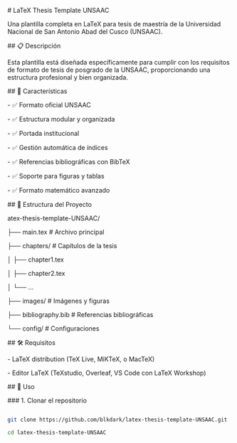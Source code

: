 \# LaTeX Thesis Template UNSAAC



Una plantilla completa en LaTeX para tesis de maestría de la Universidad Nacional de San Antonio Abad del Cusco (UNSAAC).



\## 📋 Descripción



Esta plantilla está diseñada específicamente para cumplir con los requisitos de formato de tesis de posgrado de la UNSAAC, proporcionando una estructura profesional y bien organizada.



\## 🚀 Características



\- ✅ Formato oficial UNSAAC

\- ✅ Estructura modular y organizada

\- ✅ Portada institucional

\- ✅ Gestión automática de índices

\- ✅ Referencias bibliográficas con BibTeX

\- ✅ Soporte para figuras y tablas

\- ✅ Formato matemático avanzado



\## 📁 Estructura del Proyecto



atex-thesis-template-UNSAAC/

├── main.tex              # Archivo principal

├── chapters/             # Capítulos de la tesis

│   ├── chapter1.tex

│   ├── chapter2.tex

│   └── ...

├── images/              # Imágenes y figuras

├── bibliography.bib     # Referencias bibliográficas

└── config/              # Configuraciones



\## 🛠️ Requisitos



\- LaTeX distribution (TeX Live, MiKTeX, o MacTeX)

\- Editor LaTeX (TeXstudio, Overleaf, VS Code con LaTeX Workshop)



\## 📖 Uso



\### 1. Clonar el repositorio

```bash

git clone https://github.com/blkdark/latex-thesis-template-UNSAAC.git

cd latex-thesis-template-UNSAAC

